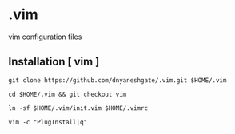 # .vim
vim configuration files

## Installation [ vim ] ##
`git clone https://github.com/dnyaneshgate/.vim.git $HOME/.vim`

`cd $HOME/.vim && git checkout vim`

`ln -sf $HOME/.vim/init.vim $HOME/.vimrc`

`vim -c "PlugInstall|q"`
